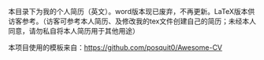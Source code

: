本目录下为我的个人简历（英文）。word版本现已废弃，不再更新。LaTeX版本供访客参考。（访客可参考本人简历、及修改我的tex文件创建自己的简历；未经本人同意，请勿私自将本人简历用于其他用途）

本项目使用的模板来自：https://github.com/posquit0/Awesome-CV

